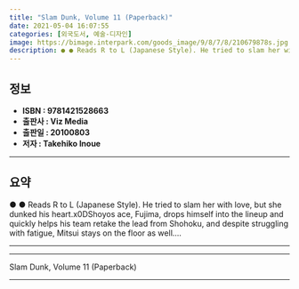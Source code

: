 ```yaml
---
title: "Slam Dunk, Volume 11 (Paperback)"
date: 2021-05-04 16:07:55
categories: [외국도서, 예술-디자인]
image: https://bimage.interpark.com/goods_image/9/8/7/8/210679878s.jpg
description: ● ● Reads R to L (Japanese Style). He tried to slam her with love, but she dunked his heart.x0DShoyos ace, Fujima, drops himself into the lineup and quickly h
---
```


## **정보**

- **ISBN : 9781421528663**
- **출판사 : Viz Media**
- **출판일 : 20100803**
- **저자 : Takehiko Inoue**

------



## **요약**

●  ●  Reads R to L (Japanese Style). He tried to slam her with love, but she dunked his heart.x0DShoyos ace, Fujima, drops himself into the lineup and quickly helps his team retake the lead from Shohoku, and despite struggling with fatigue, Mitsui stays on the floor as well.... 

------



------


Slam Dunk, Volume 11 (Paperback) 

------


